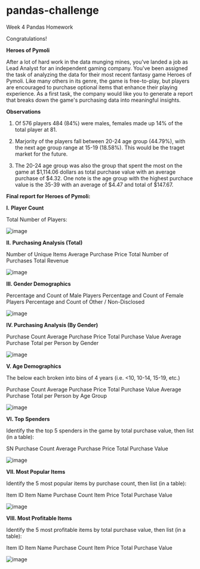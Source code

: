 # pandas-challenge
Week 4 Pandas Homework

Congratulations! 

**Heroes of Pymoli**

After a lot of hard work in the data munging mines, you've landed a job as Lead Analyst for an independent gaming company. You've been assigned the task of analyzing the data for their most recent fantasy game Heroes of Pymoli.
Like many others in its genre, the game is free-to-play, but players are encouraged to purchase optional items that enhance their playing experience. As a first task, the company would like you to generate a report that breaks down the game's purchasing data into meaningful insights.

**Observations**

1. Of 576 players 484 (84%) were males, females made up 14% of the total player at 81.

2. Marjority of the players fall between 20-24 age group (44.79%), with the next age group range at 15-19 (18.58%). This would be the traget market for the future.

3. The 20-24 age group was also the group that spent the most on the game at $1,114.06 dollars as total purchase value with an average purchase of $4.32. One note is the age group with the highest purchace value is the 35-39 with an average of $4.47 and total of $147.67.

**Final report for Heroes of Pymoli:**

**I.** **Player Count**

Total Number of Players:

![image](https://user-images.githubusercontent.com/78757067/112644421-c547a480-8e1b-11eb-9fad-839eb8f89c37.png)


**II.** **Purchasing Analysis (Total)**

Number of Unique Items
Average Purchase Price
Total Number of Purchases
Total Revenue

![image](https://user-images.githubusercontent.com/78757067/112656191-8586ba00-8e27-11eb-8def-f7ea4ea25dd6.png)

**III. Gender Demographics**

Percentage and Count of Male Players
Percentage and Count of Female Players
Percentage and Count of Other / Non-Disclosed

![image](https://user-images.githubusercontent.com/78757067/112656297-a2bb8880-8e27-11eb-9a66-c5725d87bad2.png)

**IV. Purchasing Analysis (By Gender)**

Purchase Count
Average Purchase Price
Total Purchase Value
Average Purchase Total per Person by Gender

![image](https://user-images.githubusercontent.com/78757067/112656471-d4ccea80-8e27-11eb-8dcb-b624ac0cbc1e.png)

**V. Age Demographics**

The below each broken into bins of 4 years (i.e. <10, 10-14, 15-19, etc.)

Purchase Count
Average Purchase Price
Total Purchase Value
Average Purchase Total per Person by Age Group

![image](https://user-images.githubusercontent.com/78757067/112656590-ed3d0500-8e27-11eb-8b10-e968fc393138.png)

**VI. Top Spenders**

Identify the the top 5 spenders in the game by total purchase value, then list (in a table):

SN
Purchase Count
Average Purchase Price
Total Purchase Value

![image](https://user-images.githubusercontent.com/78757067/112657104-72c0b500-8e28-11eb-8c5c-f7de48a0ce79.png)

**VII. Most Popular Items**

Identify the 5 most popular items by purchase count, then list (in a table):

Item ID
Item Name
Purchase Count
Item Price
Total Purchase Value

![image](https://user-images.githubusercontent.com/78757067/112657165-83712b00-8e28-11eb-80ef-1ec50f41d665.png)


**VIII. Most Profitable Items**

Identify the 5 most profitable items by total purchase value, then list (in a table):

Item ID
Item Name
Purchase Count
Item Price
Total Purchase Value

![image](https://user-images.githubusercontent.com/78757067/112657235-97b52800-8e28-11eb-93da-6558cd75a1c3.png)
